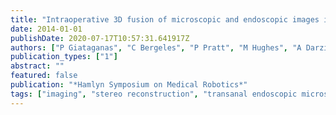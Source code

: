 ```yaml
---
title: "Intraoperative 3D fusion of microscopic and endoscopic images in transanal endoscopic microsurgery"
date: 2014-01-01
publishDate: 2020-07-17T10:57:31.641917Z
authors: ["P Giataganas", "C Bergeles", "P Pratt", "M Hughes", "A Darzi", "G.-Z. Yang"]
publication_types: ["1"]
abstract: ""
featured: false
publication: "*Hamlyn Symposium on Medical Robotics*"
tags: ["imaging", "stereo reconstruction", "transanal endoscopic microsurgery"]
---
```


